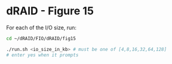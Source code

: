 # dRAID - Figure 15

For each of the I/O size, run:
```Bash
cd ~/dRAID/FIO/dRAID/fig15

./run.sh <io_size_in_kb> # must be one of [4,8,16,32,64,128]
# enter yes when it prompts
```